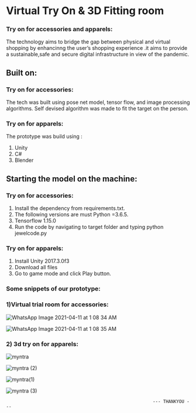 # Virtual Try On & 3D Fitting room

### Try on for accessories and apparels: 
The technology aims to bridge the gap between physical and virtual shopping by enhancinng the user’s  shopping experience .it aims to provide a sustainable,safe and secure digital infrastructure in view of the pandemic.


## Built on: 

### Try on for accessories: 
The tech was built using pose net model, tensor flow, and image processing algorithms. 
Self devised algorithm was made to fit the target on the person.

### Try on for apparels: 
The prototype was build using :
1) Unity
2) C#
3) Blender


## Starting the model on the machine: 

### Try on for accessories: 
1) Install the dependency from requirements.txt.      
2) The following versions are must Python =3.6.5.    
3) Tensorflow 1.15.0                            
4) Run the code by navigating to target folder and typing python jewelcode.py

### Try on for apparels:
1) Install Unity 2017.3.0f3
2) Download all files
3) Go to game mode and click Play button.

### Some snippets of our prototype:



### 1)Virtual trial room for accessories:


![WhatsApp Image 2021-04-11 at 1 08 34 AM](https://user-images.githubusercontent.com/68842515/114282706-1504ad80-9a63-11eb-9d36-07d24e226e3e.jpeg)

![WhatsApp Image 2021-04-11 at 1 08 35 AM](https://user-images.githubusercontent.com/68842515/114282705-12a25380-9a63-11eb-8a1e-ac7eae291ca4.jpeg)



### 2) 3d try on for apparels:


![myntra](https://user-images.githubusercontent.com/64356997/115979948-905b7880-a5a6-11eb-84fe-66006051800d.JPG)


![myntra (2)](https://user-images.githubusercontent.com/64356997/115980044-445d0380-a5a7-11eb-8e76-794c7f7212b2.JPG)

![myntra(1)](https://user-images.githubusercontent.com/64356997/115980045-4626c700-a5a7-11eb-9b5b-8341cddaf1fe.JPG)

![myntra (3)](https://user-images.githubusercontent.com/64356997/115980046-46bf5d80-a5a7-11eb-93c7-6e7f3e6d862f.JPG)
    
                                                            --- THANKYOU ---

